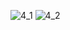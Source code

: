 ![4_1](https://github.com/cyber-robot1/Mastering-4-critical-SKILLS-using-CPP-17-course/assets/76911827/69f23a18-907b-42dc-9f05-1f9cb441329e)
![4_2](https://github.com/cyber-robot1/Mastering-4-critical-SKILLS-using-CPP-17-course/assets/76911827/6aba4d77-0027-42b9-8619-84c0a237960d)
